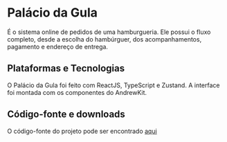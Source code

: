 # Palácio da Gula

É o sistema online de pedidos de uma hamburgueria. Ele possui o fluxo completo, desde a escolha do hambúrguer, dos acompanhamentos, pagamento e endereço de entrega.

## Plataformas e Tecnologias

O Palácio da Gula foi feito com ReactJS, TypeScript e Zustand. A interface foi montada com os componentes do AndrewKit.

## Código-fonte e downloads

O código-fonte do projeto pode ser encontrado [aqui](https://github.com/Redwars22/palaciodagula)